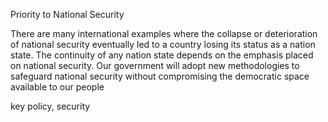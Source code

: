 Priority to National Security

There are many international examples where the collapse or
deterioration of national security eventually led to a country
losing its status as a nation state. The continuity of any nation
state depends on the emphasis placed on national security.
Our government will adopt new methodologies to safeguard
national security without compromising the democratic space
available to our people

key policy, security
